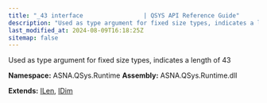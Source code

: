 ```yaml
---
title: "_43 interface                 | QSYS API Reference Guide"
description: "Used as type argument for fixed size types, indicates a length of 43  "
last_modified_at: 2024-08-09T16:18:25Z
sitemap: false
---
```


Used as type argument for fixed size types, indicates a length of 43 

**Namespace:** ASNA.QSys.Runtime
**Assembly:** ASNA.QSys.Runtime.dll

**Extends:** [ILen](/reference/runtime/qsys-runtime/i-len.html), [IDim](/reference/runtime/qsys-runtime/i-dim.html)
<br>
<br>

